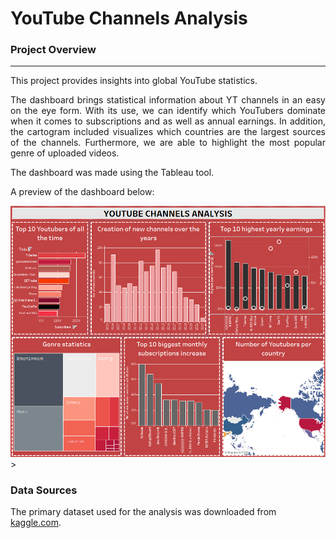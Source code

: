 # YouTube Channels Analysis

### Project Overview
---
This project provides insights into global YouTube statistics.
<p align="justify"> The dashboard brings statistical information about YT channels in an easy on the eye form. With its use, we can identify which YouTubers dominate when it comes to subscriptions and as well as annual earnings. In addition, the cartogram included visualizes which countries are the largest sources of the channels. Furthermore, we are able to highlight the most popular genre of uploaded videos.</p>
The dashboard was made using the Tableau tool.

A preview of the dashboard below:

![YT dashboard](YT.png)>

### Data Sources

The primary dataset used for the analysis was downloaded from [kaggle.com](https://www.kaggle.com/datasets/nelgiriyewithana/global-youtube-statistics-2023/data).
